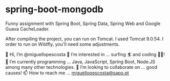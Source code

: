# spring-boot-mongodb
Funny assignment with Spring Boot, Spring Data, Spring Web and Google Guava CacheLoader.

After compiling the project, you can run on Tomcat. I used Tomcat 9.0.54. I order to run on Wildfly, you'll need some adjustments.

👋 Hi, I’m @miguellopescosta 👀 I’m interested in ... surfing 🏄 and coding 👨‍💻! 🌱 I’m currently programming ... Java, JavaScript, Spring Boot, Node.JS among many other technologies. 💞️ I’m looking to collaborate on ... good causes! 📫 How to reach me ... miguellopescosta@sapo.pt
